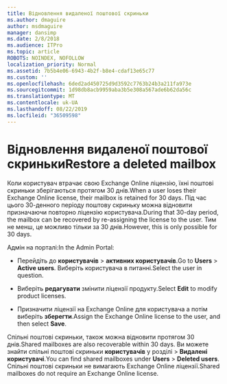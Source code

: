 ```yaml
---
title: Відновлення видаленої поштової скриньки
ms.author: dmaguire
author: msdmaguire
manager: dansimp
ms.date: 2/8/2018
ms.audience: ITPro
ms.topic: article
ROBOTS: NOINDEX, NOFOLLOW
localization_priority: Normal
ms.assetid: 7b5b4e06-6943-4b2f-b8e4-cdaf13e65c77
ms.custom: ''
ms.openlocfilehash: 6ded2ad450725d9d3592c7763b24b3a211fa973e
ms.sourcegitcommit: 1d98db8acb9959aba3b5e308a567ade6b62da56c
ms.translationtype: MT
ms.contentlocale: uk-UA
ms.lasthandoff: 08/22/2019
ms.locfileid: "36509598"
---
```

# <a name="restore-a-deleted-mailbox"></a><span data-ttu-id="4f6b5-102">Відновлення видаленої поштової скриньки</span><span class="sxs-lookup"><span data-stu-id="4f6b5-102">Restore a deleted mailbox</span></span>

<span data-ttu-id="4f6b5-103">Коли користувач втрачає свою Exchange Online ліцензію, їхні поштові скриньки зберігаються протягом 30 днів.</span><span class="sxs-lookup"><span data-stu-id="4f6b5-103">When a user loses their Exchange Online license, their mailbox is retained for 30 days.</span></span> <span data-ttu-id="4f6b5-104">Під час цього 30-денного періоду поштову скриньку можна відновити призначаючи повторно ліцензію користувача.</span><span class="sxs-lookup"><span data-stu-id="4f6b5-104">During that 30-day period, the mailbox can be recovered by re-assigning the license to the user.</span></span> <span data-ttu-id="4f6b5-105">Тим не менш, це можливо тільки за 30 днів.</span><span class="sxs-lookup"><span data-stu-id="4f6b5-105">However, this is only possible for 30 days.</span></span>
  
<span data-ttu-id="4f6b5-106">Адмін на порталі:</span><span class="sxs-lookup"><span data-stu-id="4f6b5-106">In the Admin Portal:</span></span>
  
- <span data-ttu-id="4f6b5-107">Перейдіть до **користувачів** \> **активних користувачів**.</span><span class="sxs-lookup"><span data-stu-id="4f6b5-107">Go to **Users** \> **Active users**.</span></span> <span data-ttu-id="4f6b5-108">Виберіть користувача в питанні.</span><span class="sxs-lookup"><span data-stu-id="4f6b5-108">Select the user in question.</span></span>

- <span data-ttu-id="4f6b5-109">Виберіть **редагувати** змінити ліцензії продукту.</span><span class="sxs-lookup"><span data-stu-id="4f6b5-109">Select **Edit** to modify product licenses.</span></span>

- <span data-ttu-id="4f6b5-110">Призначити ліцензії на Exchange Online для користувача а потім виберіть **зберегти**.</span><span class="sxs-lookup"><span data-stu-id="4f6b5-110">Assign the Exchange Online license to the user, and then select **Save**.</span></span>

<span data-ttu-id="4f6b5-111">Спільні поштові скриньки, також можна відновити протягом 30 днів.</span><span class="sxs-lookup"><span data-stu-id="4f6b5-111">Shared mailboxes are also recoverable within 30 days.</span></span> <span data-ttu-id="4f6b5-112">Ви можете знайти спільні поштові скриньки **користувачів** у розділі \> **Видалені користувачі**.</span><span class="sxs-lookup"><span data-stu-id="4f6b5-112">You can find shared mailboxes under **Users** \> **Deleted users**.</span></span> <span data-ttu-id="4f6b5-113">Спільні поштові скриньки не вимагають Exchange Online ліцензії.</span><span class="sxs-lookup"><span data-stu-id="4f6b5-113">Shared mailboxes do not require an Exchange Online license.</span></span>
  